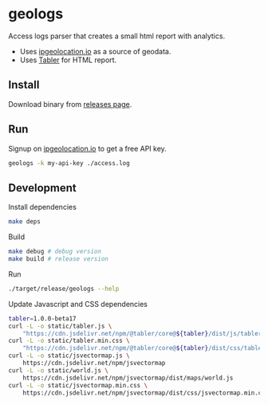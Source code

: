 # geologs

Access logs parser that creates a small html report with analytics.

- Uses [ipgeolocation.io](https://ipgeolocation.io) as a source of geodata.
- Uses [Tabler](https://tabler.io) for HTML report.

## Install

Download binary from [releases page](https://github.com/tetafro/geologs/releases).

## Run

Signup on [ipgeolocation.io](https://ipgeolocation.io) to get a free API key.

```sh
geologs -k my-api-key ./access.log
```

## Development

Install dependencies
```sh
make deps
```

Build
```sh
make debug # debug version
make build # release version
```

Run
```sh
./target/release/geologs --help
```

Update Javascript and CSS dependencies
```sh
tabler=1.0.0-beta17
curl -L -o static/tabler.js \
    "https://cdn.jsdelivr.net/npm/@tabler/core@${tabler}/dist/js/tabler.min.js"
curl -L -o static/tabler.min.css \
    "https://cdn.jsdelivr.net/npm/@tabler/core@${tabler}/dist/css/tabler.min.css"
curl -L -o static/jsvectormap.js \
    https://cdn.jsdelivr.net/npm/jsvectormap
curl -L -o static/world.js \
    https://cdn.jsdelivr.net/npm/jsvectormap/dist/maps/world.js
curl -L -o static/jsvectormap.min.css \
    https://cdn.jsdelivr.net/npm/jsvectormap/dist/css/jsvectormap.min.css
```
